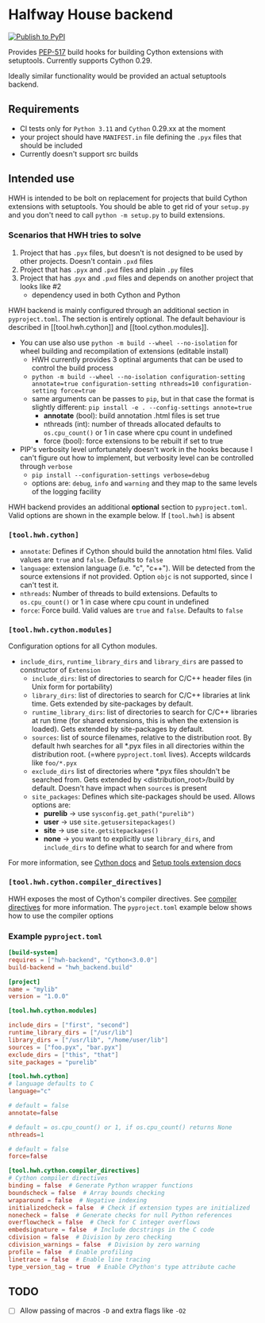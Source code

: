 # Halfway House backend

[![Publish to PyPI](https://github.com/mkgessen/hwh-backend/actions/workflows/python-publish.yml/badge.svg)](https://github.com/mkgessen/hwh-backend/actions/workflows/python-publish.yml)

Provides [PEP-517](https://peps.python.org/pep-0517/) build hooks for building
Cython extensions with setuptools. Currently supports Cython 0.29.

Ideally similar functionality would be provided an actual setuptools backend.

## Requirements

- CI tests only for `Python 3.11` and `Cython` 0.29.xx at the moment
- your project should have `MANIFEST.in` file defining the `.pyx` files that
  should be included
- Currently doesn't support src builds

## Intended use

HWH is intended to be bolt on replacement for projects that build Cython
extensions with setuptools. You should be able to get rid of your `setup.py` and
you don't need to call `python -m setup.py` to build extensions.

### Scenarios that HWH tries to solve

1. Project that has `.pyx` files, but doesn't is not designed to be used by
   other projects. Doesn't contain `.pxd` files
2. Project that has `.pyx` and `.pxd` files and plain `.py` files
3. Project that has .`pyx` and `.pxd` files and depends on another project that
   looks like #2
   - dependency used in both Cython and Python

HWH backend is mainly configured through an additional section in
`pyproject.toml`. The section is entirely optional. The default behaviour is
described in [[tool.hwh.cython]] and [[tool.cython.modules]].

- You can use also use `python -m build --wheel --no-isolation` for wheel
  building and recompilation of extensions (editable install)
  - HWH currently provides 3 optinal arguments that can be used to control the
    build process
  - `python -m build --wheel --no-isolation configuration-setting annotate=true
  configuration-setting nthreads=10 configuration-setting force=true`
  - same arguments can be passes to `pip`, but in that case the format is
    slightly different: `pip install -e . --config-settings annote=true`
    - **annotate** (bool): build annotation .html files is set true
    - nthreads (int): number of threads allocated defaults to `os.cpu_count()`
      or 1 in case where cpu count in undefined
    - force (bool): force extensions to be rebuilt if set to true
- PIP's verbosity level unfortunately doesn't work in the hooks because I can't
  figure out how to implement, but verbosity level can be controlled through
  `verbose`
  - `pip install --configuration-settings verbose=debug`
  - options are: `debug`, `info` and `warning` and they map to the same levels
    of the logging facility

HWH backend provides an additional **optional** section to `pyproject.toml`.
Valid options are shown in the example below. If `[tool.hwh]` is absent

### `[tool.hwh.cython]`

- `annotate`: Defines if Cython should build the annotation html files. Valid
  values are `true` and `false`. Defaults to `false`
- `language`: extension language (i.e. "c", "c++"). Will be detected from the
  source extensions if not provided. Option `objc` is not supported, since I
  can't test it.
- `nthreads`: Number of threads to build extensions. Defaults to
  `os.cpu_count()` or 1 in case where cpu count in undefined
- `force`: Force build. Valid values are `true` and `false`. Defaults to `false`

### `[tool.hwh.cython.modules]`

Configuration options for all Cython modules.

- `include_dirs`, `runtime_library_dirs` and `library_dirs` are passed to
  constructor of `Extension`
  - `include_dirs`: list of directories to search for C/C++ header files (in
    Unix form for portability)
  - `library_dirs`: list of directories to search for C/C++ libraries at link
    time. Gets extended by site-packages by default.
  - `runtime_library_dirs`: list of directories to search for C/C++ libraries at
    run time (for shared extensions, this is when the extension is loaded). Gets
    extended by site-packages by default.
  - `sources`: list of source filenames, relative to the distribution root. By
    default hwh searches for all *.pyx files in all directories within the
    distribution root. (=where `pyproject.toml` lives). Accepts wildcards like
    `foo/*.pyx`
  - `exclude_dirs` list of directories where *.pyx files shouldn't be searched
    from. Gets extended by <distribution_root>/build by default. Doesn't have
    impact when `sources` is present
  - `site_packages`: Defines which site-packages should be used. Allows options
    are:
    - **purelib** -> use `sysconfig.get_path("purelib")`
    - **user** -> use `site.getusersitepackages()`
    - **site** -> use `site.getsitepackages()`
    - **none** -> you want to explicitly use `library_dirs`, and `include_dirs`
      to define what to search for and where from

For more information, see
[Cython docs](https://cython.readthedocs.io/en/0.29.x/src/userguide/source_files_and_compilation.html)
and
[Setup tools extension docs](https://setuptools.pypa.io/en/latest/userguide/ext_modules.html)

### `[tool.hwh.cython.compiler_directives]`

HWH exposes the most of Cython's compiler directives. See
[compiler directives](https://cython.readthedocs.io/en/0.29.x/src/userguide/source_files_and_compilation.html#compiler-directives)
for more information. The `pyproject.toml` example below shows how to use the
compiler options

### Example `pyproject.toml`

```toml pyproject.toml
[build-system]
requires = ["hwh-backend", "Cython<3.0.0"]
build-backend = "hwh_backend.build"

[project]
name = "mylib"
version = "1.0.0"

[tool.hwh.cython.modules]

include_dirs = ["first", "second"]
runtime_library_dirs = ["/usr/lib"]
library_dirs = ["/usr/lib", "/home/user/lib"]
sources = ["foo.pyx", "bar.pyx"]
exclude_dirs = ["this", "that"]
site_packages = "purelib"

[tool.hwh.cython]
# language defaults to C
language="c"

# default = false
annotate=false

# default = os.cpu_count() or 1, if os.cpu_count() returns None
nthreads=1

# default = false
force=false

[tool.hwh.cython.compiler_directives]
# Cython compiler directives
binding = false  # Generate Python wrapper functions
boundscheck = false  # Array bounds checking
wraparound = false  # Negative indexing
initializedcheck = false  # Check if extension types are initialized
nonecheck = false  # Generate checks for null Python references
overflowcheck = false  # Check for C integer overflows
embedsignature = false  # Include docstrings in the C code
cdivision = false  # Division by zero checking
cdivision_warnings = false  # Division by zero warning
profile = false  # Enable profiling
linetrace = false  # Enable line tracing
type_version_tag = true  # Enable CPython's type attribute cache
```

## TODO

- [ ] Allow passing of macros `-D` and extra flags like `-O2`
